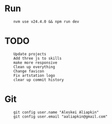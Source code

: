 # Run

        nvm use v24.4.0 && npm run dev

# TODO

    	Update projects
    	Add three js to skills
    	make more responsive
    	Clean up everything
    	Change favicon
    	Fix artstation logo
    	clear up commit history

# Git

    	git config user.name "Aleskei Aliapkin"
    	git config user.email "aaliapkin@gmail.com"
